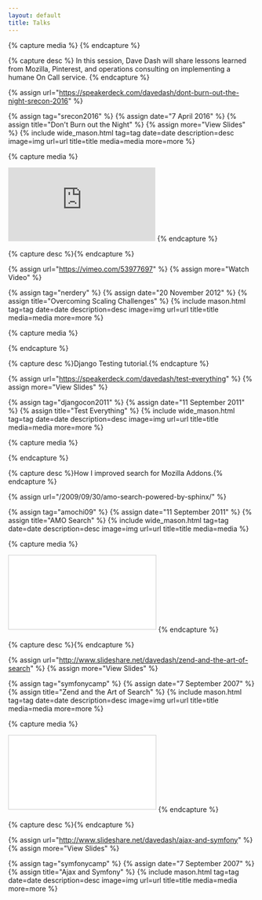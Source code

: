 ```yaml
---
layout: default
title: Talks
---
```


<div id="posts" class="container">
<!-- 1 -->
{% capture media %}
<script async class="speakerdeck-embed" data-id="ee7015b9177d4c5dbc581025c846dafe" data-ratio="1.33333333333333" src="//speakerdeck.com/assets/embed.js"></script>      
{% endcapture %}

{% capture desc %}
In this session, Dave Dash will share lessons learned from Mozilla, Pinterest, and operations consulting on implementing a humane On Call service.
{% endcapture %}

{% assign url="https://speakerdeck.com/davedash/dont-burn-out-the-night-srecon-2016" %}

{% assign tag="srecon2016" %}
{% assign date="7 April 2016" %}
{% assign title="Don't Burn out the Night" %}
{% assign more="View Slides" %}
{% include wide_mason.html tag=tag date=date description=desc image=img url=url title=title media=media more=more %}

<!-- 2 -->

{% capture media %}
<iframe src="https://player.vimeo.com/video/53977697?title=0&byline=0&portrait=0"  frameborder="0" webkitallowfullscreen mozallowfullscreen allowfullscreen></iframe>
{% endcapture %}

{% capture desc %}{% endcapture %}

{% assign url="https://vimeo.com/53977697" %}
{% assign more="Watch Video" %}

{% assign tag="nerdery" %}
{% assign date="20 November 2012" %}
{% assign title="Overcoming Scaling Challenges" %}
{% include mason.html tag=tag date=date description=desc image=img url=url title=title media=media more=more %}

<!-- Testing -->
{% capture media %}
<script async class="speakerdeck-embed" data-id="2ad2a24e730e4c3597155b4053f14e18" data-ratio="1.29456384323641" src="//speakerdeck.com/assets/embed.js"></script>
{% endcapture %}

{% capture desc %}Django Testing tutorial.{% endcapture %}

{% assign url="https://speakerdeck.com/davedash/test-everything" %}
{% assign more="View Slides" %}

{% assign tag="djangocon2011" %}
{% assign date="11 September 2011" %}
{% assign title="Test Everything" %}
{% include wide_mason.html tag=tag date=date description=desc image=img url=url title=title media=media more=more %}


<!-- AMO Search 2009 -->
{% capture media %}
<script async class="speakerdeck-embed" data-id="023d9ea3aeda4bdfa8e1e52e2a3b9d46" data-ratio="1.33333333333333" src="//speakerdeck.com/assets/embed.js"></script>{% endcapture %}

{% capture desc %}How I improved search for Mozilla Addons.{% endcapture %}

{% assign url="/2009/09/30/amo-search-powered-by-sphinx/" %}

{% assign tag="amochi09" %}
{% assign date="11 September 2011" %}
{% assign title="AMO Search" %}
{% include wide_mason.html tag=tag date=date description=desc image=img url=url title=title media=media %}


<!-- Search 2007 -->
{% capture media %}
<iframe src="//www.slideshare.net/slideshow/embed_code/key/ryxotLbDmIKoUG" frameborder="0" marginwidth="0" marginheight="0" scrolling="no" style="border:1px solid #CCC; border-width:1px; margin-bottom:5px; max-width: 100%;" allowfullscreen> </iframe>
{% endcapture %}

{% capture desc %}{% endcapture %}

{% assign url="http://www.slideshare.net/davedash/zend-and-the-art-of-search" %}
{% assign more="View Slides" %}

{% assign tag="symfonycamp" %}
{% assign date="7 September 2007" %}
{% assign title="Zend and the Art of Search" %}
{% include mason.html tag=tag date=date description=desc image=img url=url title=title media=media more=more %}

<!-- Ajax 2007 -->
{% capture media %}
<iframe src="//www.slideshare.net/slideshow/embed_code/key/9CLmFaP9uN3kaT"  frameborder="0" marginwidth="0" marginheight="0" scrolling="no" style="border:1px solid #CCC; border-width:1px; margin-bottom:5px; max-width: 100%;" allowfullscreen> </iframe>
{% endcapture %}

{% capture desc %}{% endcapture %}

{% assign url="http://www.slideshare.net/davedash/ajax-and-symfony" %}
{% assign more="View Slides" %}

{% assign tag="symfonycamp" %}
{% assign date="7 September 2007" %}
{% assign title="Ajax and Symfony" %}
{% include mason.html tag=tag date=date description=desc image=img url=url title=title media=media more=more %}

</div>

